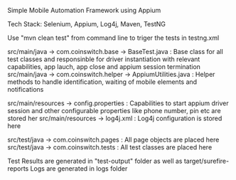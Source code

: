 Simple Mobile Automation Framework using Appium

Tech Stack: Selenium, Appium, Log4j, Maven, TestNG

Use "mvn clean test" from command line to triger the tests in testng.xml

src/main/java -> com.coinswitch.base -> BaseTest.java : Base class for all test classes and responsinble for driver instantiation with relevant capabilities, app lauch, app close and appium session termination
src/main/java -> com.coinswitch.helper -> AppiumUtilities.java : Helper methods to handle identification, waiting of mobile elements and notifications

src/main/resources -> config.properties : Capabilities to start appium driver session and other configurable properties like phone number, pin etc are stored her
src/main/resources -> log4j.xml : Log4j configuration is stored here

src/test/java -> com.coinswitch.pages : All page objects are placed here
src/test/java -> com.coinswitch.tests : All test classes are placed here

Test Results are generated in "test-output" folder as well as target/surefire-reports
Logs are generated in logs folder

